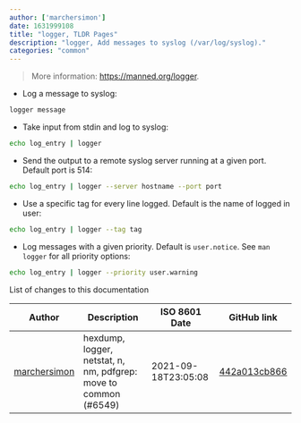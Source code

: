 ```yaml
---
author: ['marchersimon']
date: 1631999108
title: "logger, TLDR Pages"
description: "logger, Add messages to syslog (/var/log/syslog)."
categories: "common"
---
```

> More information: <https://manned.org/logger>.

- Log a message to syslog:

```bash
logger message
```

- Take input from stdin and log to syslog:

```bash
echo log_entry | logger
```

- Send the output to a remote syslog server running at a given port. Default port is 514:

```bash
echo log_entry | logger --server hostname --port port
```

- Use a specific tag for every line logged. Default is the name of logged in user:

```bash
echo log_entry | logger --tag tag
```

- Log messages with a given priority. Default is `user.notice`. See `man logger` for all priority options:

```bash
echo log_entry | logger --priority user.warning
```
List of changes to this documentation


Author | Description | ISO 8601 Date | GitHub link
------|-----|-----|-----
[marchersimon](mailto:50295997+marchersimon@users.noreply.github.com) | hexdump, logger, netstat, n, nm, pdfgrep: move to common (#6549) | 2021-09-18T23:05:08 | [442a013cb866](https://github.com/tldr-pages/tldr/commit/442a013cb86602dfb50e4beb8bd2f66dc97e117d)

